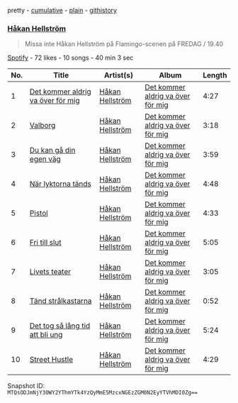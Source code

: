 pretty - [cumulative](/playlists/cumulative/2CTBt2glXb1wEzUa6wCbWU.md) - [plain](/playlists/plain/2CTBt2glXb1wEzUa6wCbWU) - [githistory](https://github.githistory.xyz/mackorone/spotify-playlist-archive/blob/main/playlists/plain/2CTBt2glXb1wEzUa6wCbWU)

### [Håkan Hellström](https://open.spotify.com/playlist/2CTBt2glXb1wEzUa6wCbWU)

> Missa inte Håkan Hellström på Flamingo\-scenen på FREDAG / 19.40

[Spotify](https://open.spotify.com/user/spotify) - 72 likes - 10 songs - 40 min 3 sec

| No. | Title | Artist(s) | Album | Length |
|---|---|---|---|---|
| 1 | [Det kommer aldrig va över för mig](https://open.spotify.com/track/44hYA9EB6IVtSLmhg2gfEN) | [Håkan Hellström](https://open.spotify.com/artist/3H7Ez7cwaYw4L3ELy4v3Lc) | [Det kommer aldrig va över för mig](https://open.spotify.com/album/6i0RrNgcJDHDHEGYkN114v) | 4:27 |
| 2 | [Valborg](https://open.spotify.com/track/0Hz0ySp6XYrBhEQPU16Hz8) | [Håkan Hellström](https://open.spotify.com/artist/3H7Ez7cwaYw4L3ELy4v3Lc) | [Det kommer aldrig va över för mig](https://open.spotify.com/album/4y7g9dQcKkmBBNtMYhHxQs) | 3:18 |
| 3 | [Du kan gå din egen väg](https://open.spotify.com/track/5TXBaxrLfOasUdn36cRQPN) | [Håkan Hellström](https://open.spotify.com/artist/3H7Ez7cwaYw4L3ELy4v3Lc) | [Det kommer aldrig va över för mig](https://open.spotify.com/album/4y7g9dQcKkmBBNtMYhHxQs) | 3:59 |
| 4 | [När lyktorna tänds](https://open.spotify.com/track/39MQQV0X5HT2EV5iC0EPUY) | [Håkan Hellström](https://open.spotify.com/artist/3H7Ez7cwaYw4L3ELy4v3Lc) | [Det kommer aldrig va över för mig](https://open.spotify.com/album/4y7g9dQcKkmBBNtMYhHxQs) | 4:48 |
| 5 | [Pistol](https://open.spotify.com/track/2W0LyrkPyclK8yCcmOzpkD) | [Håkan Hellström](https://open.spotify.com/artist/3H7Ez7cwaYw4L3ELy4v3Lc) | [Det kommer aldrig va över för mig](https://open.spotify.com/album/4y7g9dQcKkmBBNtMYhHxQs) | 4:33 |
| 6 | [Fri till slut](https://open.spotify.com/track/4XEVNwiLGglzMXLKMgq1ZU) | [Håkan Hellström](https://open.spotify.com/artist/3H7Ez7cwaYw4L3ELy4v3Lc) | [Det kommer aldrig va över för mig](https://open.spotify.com/album/4y7g9dQcKkmBBNtMYhHxQs) | 5:05 |
| 7 | [Livets teater](https://open.spotify.com/track/50a1bmHXDna2sQcEHBvEXJ) | [Håkan Hellström](https://open.spotify.com/artist/3H7Ez7cwaYw4L3ELy4v3Lc) | [Det kommer aldrig va över för mig](https://open.spotify.com/album/4y7g9dQcKkmBBNtMYhHxQs) | 3:05 |
| 8 | [Tänd strålkastarna](https://open.spotify.com/track/5g5unlBELaCPxKkRNx06tn) | [Håkan Hellström](https://open.spotify.com/artist/3H7Ez7cwaYw4L3ELy4v3Lc) | [Det kommer aldrig va över för mig](https://open.spotify.com/album/4y7g9dQcKkmBBNtMYhHxQs) | 0:52 |
| 9 | [Det tog så lång tid att bli ung](https://open.spotify.com/track/55DequVAtGoUO3XiGKG2od) | [Håkan Hellström](https://open.spotify.com/artist/3H7Ez7cwaYw4L3ELy4v3Lc) | [Det kommer aldrig va över för mig](https://open.spotify.com/album/4y7g9dQcKkmBBNtMYhHxQs) | 5:24 |
| 10 | [Street Hustle](https://open.spotify.com/track/6qFWAs54gSDIUh0J9XY8qx) | [Håkan Hellström](https://open.spotify.com/artist/3H7Ez7cwaYw4L3ELy4v3Lc) | [Det kommer aldrig va över för mig](https://open.spotify.com/album/4y7g9dQcKkmBBNtMYhHxQs) | 4:29 |

Snapshot ID: `MTQsODJmNjY3OWY2YThmYTk4YzQyMmE5MzcxNGEzZGM0N2EyYTVhMDI0Zg==`
